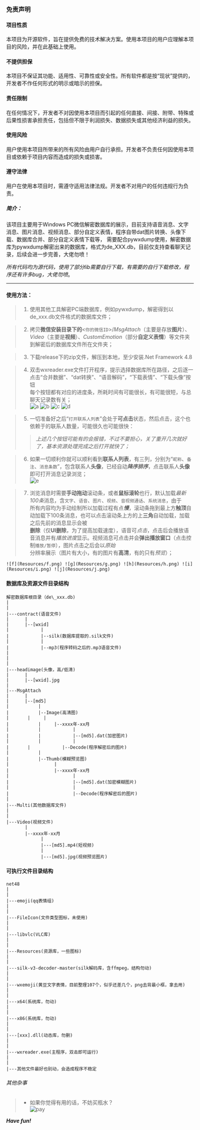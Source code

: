 ### 免责声明

#### 项目性质

本项目为开源软件，旨在提供免费的技术解决方案。使用本项目的用户应理解本项目的风险，并在此基础上使用。

#### 不提供担保

本项目不保证其功能、适用性、可靠性或安全性。所有软件都是按“现状”提供的，开发者不作任何形式的明示或暗示的担保。

#### 责任限制

在任何情况下，开发者不对因使用本项目而引起的任何直接、间接、附带、特殊或后果性损害承担责任，包括但不限于利润损失、数据损失或其他经济利益的损失。

#### 使用风险

用户使用本项目所带来的所有风险由用户自行承担。开发者不负责任何因使用本项目或依赖于项目内容而造成的损失或损害。

#### 遵守法律

用户在使用本项目时，需遵守适用法律法规。开发者不对用户的任何违规行为负责。


##### 简介：

该项目主要用于Windows PC微信解密数据库的展示，目前支持语音消息、文字消息、图片消息、视频消息、部分自定义表情，程序自带dat图片转换、头像下载、数据库合并、部分自定义表情下载等，
需要配合pywxdump使用，解密数据库为pywxdump解密出来的数据库，格式为de_XXX.db，目前仅支持查看聊天记录，后续会进一步完善，大佬勿喷！

*所有代码均为源代码，使用了部分lib需要自行下载，有需要的自行下载修改，程序还有许多bug，大佬勿喷*。

***

#### 使用方法：

> 1. 使用其他工具解密PC端数据库，例如pywxdump，解密得到以de_xxx.db文件格式的数据库文件；

> 2. 拷贝**微信安装目录下的**<`你的微信ID`>/*MsgAttach*（主要是存放**图片**）、*Video*（主要是**视频**）、*CustomEmotion*（部分**自定义表情**）等文件夹到解密后的数据库文件所在文件夹；

> 3. 下载release下的zip文件，解压到本地，至少安装.Net Framework 4.8

> 4. 双击wxreader.exe文件打开程序，提示选择数据库所在路径，之后逐一点击“合并数据”、“dat转换”、“语音解码”，“下载表情”、“下载头像”按钮  
每个按钮都有对应的进度条，所耗时间有可能很长，有可能很短，与总聊天记录数有关；  
	![a](Resources/a.png) ![b](Resources/b.png) ![c](Resources/c.png) ![d](Resources/d.png)


> 5. 一切准备好之后“`打开联系人列表`”会处于**可点击**状态，然后点击，这个也依赖于的联系人数量，可能很久也可能很快：  
>>	*上述几个按钮可能有的会报错，不过不要担心，关了重开几次就好了，基本资源处理完成之后打开就快了；*


> 6. 如果一切顺利你就可以顺利看到**联系人列表**，有三列，分别为“`昵称`、`备注`、`消息条数`”，包含联系人**头像**，已经自动***降序排序***，点击联系人**头像**即可打开消息记录浏览；  
	![e](Resources/e.png)


> 7. 浏览消息时需要**手动拖动**滚动条，或者**鼠标滚轮**也行，默认加载*最新100条*消息，含`文字`、`语音`、`图片`、`视频`、`音视频通话`、`系统消息`，由于  
	所有内容均为手动绘制所以加载过程有点***慢***，滚动条拖到最上方**触顶**自动加载下100条消息，也可以点击滚动条上方的上**三角**自动加载，加载之后先前的消息显示会被  
	**删除**（仅**UI删除**，为了提高加载速度），语音可*点击*，点击后会播放语音消息并有*播放进度*显示。视频消息可点击并会**弹出播放窗口**（点击控制`播放/暂停`），图片点击之后会以*原始*  
	分辨率展示（图片有大小，有的图片有**高清**，有的只有*预览*）；
  
	![f](Resources/f.png) ![g](Resources/g.png) ![h](Resources/h.png) ![i](Resources/i.png) ![j](Resources/j.png)

#### 数据库及资源文件目录结构

	解密数据库根目录（de\_xxx.db)
	|
	|
	|---contract(语音文件)
	|      |
	|      |--[wxid]
	|            |
	|            |--silk(数据库提取的.silk文件)
	|            |
	|            |--mp3(程序转码之后的.mp3语音文件)
	|
	|
	|      
	|---headimage(头像，高/低清)
	|      |
	|      |--[wxid].jpg
	|
	|---MsgAttach
	|      |
	|      |--[md5]
	|           |
	|           |--Image(高清图)
	|	    |     |
	|           |     |--xxxx年-xx月
	|           |            |
	|           |            |--[md5].dat(加密图片)
	|           |            |
	|	    |            |--Decode(程序解密后的图片)
	|           |
	|           |--Thumb(模糊预览图)
	|                 |
	|                 |--xxxx年-xx月
	|                        |
	|                        |--[md5].dat(加密模糊图片)
	|                        |
	|                        |--Decode(程序解密后的图片)
	|
	|---Multi(其他数据库文件)
	|
	|
	|---Video(视频文件)
	       |
	       |--xxxx年-xx月
	             |
	             |---[md5].mp4(短视频)
	             |
	             |---[md5].jpg(视频预览图片)
	

#### 可执行文件目录结构

	net48
	|
	|
	|---emoji(qq表情组)
	|
	|
	|---FileIcon(文件类型图标，未使用)
	|
	|
	|---libvlc(VLC库)
	|
	|
	|---Resources(资源库，一些图标)
	|
	|
	|---silk-v3-decoder-master(silk解码库，含ffmpeg，结构勿动)
	|
	|
	|---wxemoji(黄豆文字表情，目前整理107个，似乎还差几个，png去背最小框，拿去用)
	|
	|
	|---x64(系统库，勿动)
	|
	|
	|---x86(系统库，勿动)
	|
	|
	|---[xxx].dll(动态库，勿删)
	|
	|
	|---wxreader.exe(主程序，双击即可运行)
	|
	|
	|---其他文件最好也别动，会造成程序不稳定


###### 其他杂事  

> + 如果你觉得有用的话，不妨买瓶水？  
	![pay](Resources/pay.png)

***Have fun!***


